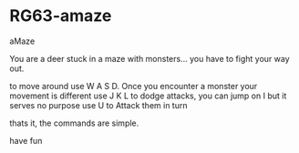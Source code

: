 # RG63-amaze
aMaze

You are a deer stuck in a maze with monsters... you have to fight your way out.

to move around use W A S D.
Once you encounter a monster your movement is different
use J K L to dodge attacks, you can jump on I but it serves no purpose
use U to Attack them in turn

thats it, the commands are simple.

have fun

